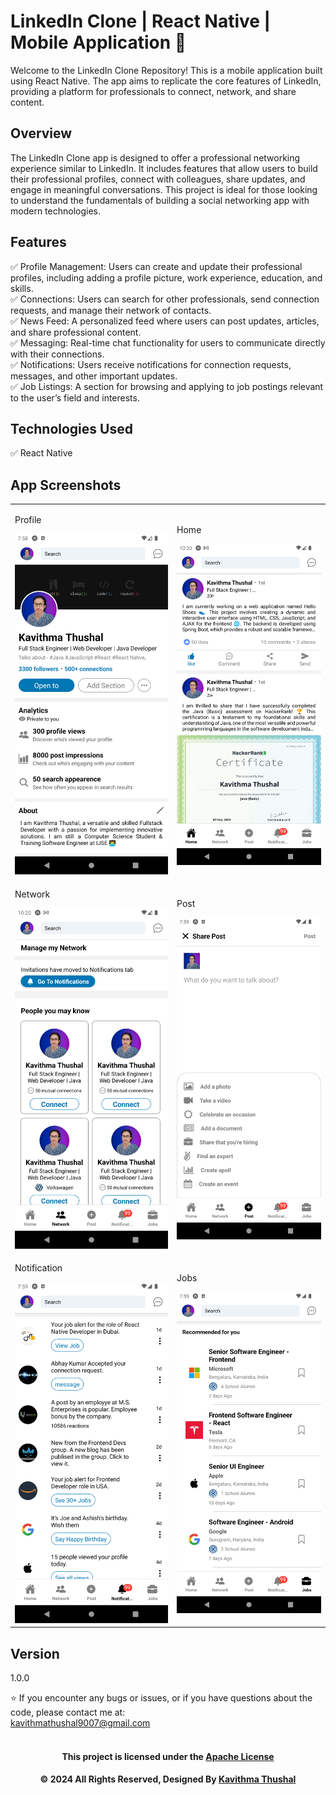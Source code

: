 # LinkedIn Clone | React Native | Mobile Application 📱

Welcome to the LinkedIn Clone Repository! This is a mobile application built using React Native. The app aims to replicate the core features of LinkedIn, providing a platform for professionals to connect, network, and share content.

## Overview

The LinkedIn Clone app is designed to offer a professional networking experience similar to LinkedIn. It includes features that allow users to build their professional profiles, connect with colleagues, share updates, and engage in meaningful conversations. This project is ideal for those looking to understand the fundamentals of building a social networking app with modern technologies.

## Features

✅ Profile Management: Users can create and update their professional profiles, including adding a profile picture, work experience, education, and skills.<br/>
✅ Connections: Users can search for other professionals, send connection requests, and manage their network of contacts.<br/>
✅ News Feed: A personalized feed where users can post updates, articles, and share professional content.<br/>
✅ Messaging: Real-time chat functionality for users to communicate directly with their connections.<br/>
✅ Notifications: Users receive notifications for connection requests, messages, and other important updates.<br/>
✅ Job Listings: A section for browsing and applying to job postings relevant to the user’s field and interests.<br/>

## Technologies Used

✅ React Native<br/>

## App Screenshots

<div align="left">
  <table>
    <tr>
      <td align="left">
      <p>Profile</p>
        <img src='assets/images/ss/Profile.png' alt='Profile' width='350px'>
      </td>
      <td align="left">
      <p>Home</p>
        <img src='assets/images/ss/Home.png' alt='Home' width='350px'>
      </td>
    </tr>
    <tr>
      <td align="left">
      <p>Network</p>
        <img src='assets/images/ss/Network.png' alt='Network' width='350px'>
      </td>
      <td align="left">
      <p>Post</p>
        <img src='assets/images/ss/Post.png' alt='Post' width='350px'>
      </td>
    </tr>
    <tr>
      <td align="left">
      <p>Notification</p>
        <img src='assets/images/ss/Notification.png' alt='Notification' width='350px'>
      </td>
      <td align="left">
      <p>Jobs</p>
        <img src='assets/images/ss/Jobs.png' alt='Jobs' width='350px'>
      </td>
    </tr>
  </table>
</div>


## Version

1.0.0

⭐️ If you encounter any bugs or issues, or if you have questions about the code, please contact me at:<br/>
[kavithmathushal9007@gmail.com](mailto:kavithmathushal9007@gmail.com)<br/><br/>

<div align="center">

#### This project is licensed under the [Apache License](LICENSE)

#### © 2024 All Rights Reserved, Designed By [Kavithma Thushal](https://github.com/Kavithma-Thushal)

</div>
